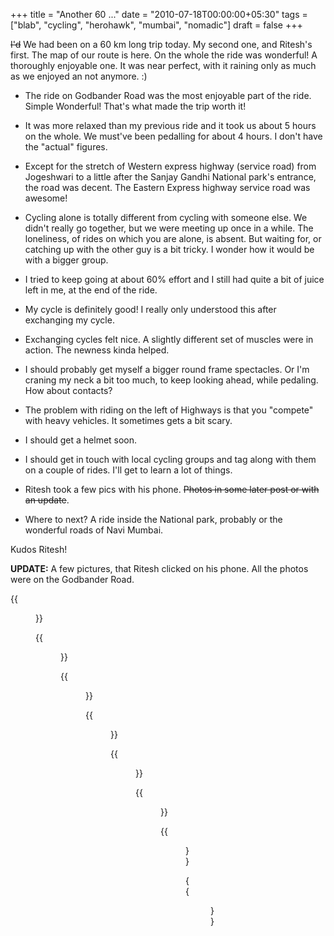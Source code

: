 +++
title = "Another 60 ..."
date = "2010-07-18T00:00:00+05:30"
tags = ["blab", "cycling", "herohawk", "mumbai", "nomadic"]
draft = false
+++

~~I'd~~ We had been on a 60 km long trip today. My second one, and
Ritesh's first. The map of our route is here. On the whole the ride
was wonderful! A thoroughly enjoyable one. It was near perfect, with
it raining only as much as we enjoyed an not anymore. :)

-   The ride on Godbander Road was the most enjoyable part of the
    ride. Simple Wonderful! That's what made the trip worth it!

-   It was more relaxed than my previous ride and it took us about 5
    hours on the whole. We must've been pedalling for about 4 hours. I
    don't have the "actual" figures.

-   Except for the stretch of Western express highway (service road)
    from Jogeshwari to a little after the Sanjay Gandhi National park's
    entrance, the road was decent. The Eastern Express highway service
    road was awesome!

-   Cycling alone is totally different from cycling with someone
    else. We didn't really go together, but we were meeting up once in a
    while. The loneliness, of rides on which you are alone, is
    absent. But waiting for, or catching up with the other guy is a bit
    tricky. I wonder how it would be with a bigger group.

-   I tried to keep going at about 60% effort and I still had quite a
    bit of juice left in me, at the end of the ride.

-   My cycle is definitely good! I really only understood this after
    exchanging my cycle.

-   Exchanging cycles felt nice. A slightly different set of muscles
    were in action. The newness kinda helped.

-   I should probably get myself a bigger round frame spectacles. Or I'm
    craning my neck a bit too much, to keep looking ahead, while
    pedaling. How about contacts?

-   The problem with riding on the left of Highways is that you
    "compete" with heavy vehicles. It sometimes gets a bit scary.

-   I should get a helmet soon.

-   I should get in touch with local cycling groups and tag along with
    them on a couple of rides. I'll get to learn a lot of things.

-   Ritesh took a few pics with his phone. ~~Photos in some later post or
    with an update~~.

-   Where to next? A ride inside the National park, probably or the
    wonderful roads of Navi Mumbai.

Kudos Ritesh!

**UPDATE:** A few pictures, that Ritesh clicked on his phone. All the
photos were on the Godbander Road.

{{<figure src="//punchagan.files.wordpress.com/2010/07/dsc02884.jpg">}}

{{<figure src="//punchagan.files.wordpress.com/2010/07/dsc02888.jpg">}}

{{<figure src="//punchagan.files.wordpress.com/2010/07/dsc02890.jpg">}}

{{<figure src="//punchagan.files.wordpress.com/2010/07/dsc02892.jpg">}}

{{<figure src="//punchagan.files.wordpress.com/2010/07/dsc02895.jpg">}}

{{<figure src="//punchagan.files.wordpress.com/2010/07/dsc02899.jpg">}}

{{<figure src="//punchagan.files.wordpress.com/2010/07/dsc02900.jpg">}}

{{<figure src="//punchagan.files.wordpress.com/2010/07/dsc02898.jpg">}}
